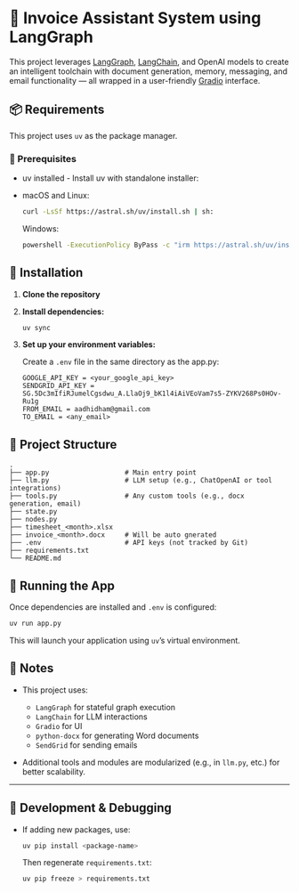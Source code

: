 # 🚀 Invoice Assistant System using LangGraph
This project leverages [LangGraph](https://github.com/langchain-ai/langgraph), [LangChain](https://www.langchain.com/), and OpenAI models to create an intelligent toolchain with document generation, memory, messaging, and email functionality — all wrapped in a user-friendly [Gradio](https://gradio.app/) interface.


## 📦 Requirements

This project uses `uv` as the package manager.

### 🔧 Prerequisites

* uv installed - Install uv with standalone installer:
* macOS and Linux:
  ```bash
  curl -LsSf https://astral.sh/uv/install.sh | sh:
  ```

  Windows:
  ```bash
  powershell -ExecutionPolicy ByPass -c "irm https://astral.sh/uv/install.ps1 | iex"
  ```


## 🔌 Installation

1. **Clone the repository**

2. **Install dependencies:**

   ```bash
   uv sync
   ```

3. **Set up your environment variables:**

   Create a `.env` file in the same directory as the app.py:

   ```env
   GOOGLE_API_KEY = <your_google_api_key>
   SENDGRID_API_KEY = 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
   FROM_EMAIL = aadhidham@gmail.com
   TO_EMAIL = <any_email>
   ```


## 📂 Project Structure

```
.
├── app.py                   # Main entry point
├── llm.py                   # LLM setup (e.g., ChatOpenAI or tool integrations)
├── tools.py                 # Any custom tools (e.g., docx generation, email)
├── state.py
├── nodes.py
├── timesheet_<month>.xlsx
├── invoice_<month>.docx     # Will be auto gnerated
├── .env                     # API keys (not tracked by Git)
├── requirements.txt
└── README.md
```

## 🚀 Running the App

Once dependencies are installed and `.env` is configured:

```bash
uv run app.py
```

This will launch your application using `uv`’s virtual environment.



## 📘 Notes

* This project uses:

  * `LangGraph` for stateful graph execution
  * `LangChain` for LLM interactions
  * `Gradio` for UI
  * `python-docx` for generating Word documents
  * `SendGrid` for sending emails

* Additional tools and modules are modularized (e.g., in `llm.py`, etc.) for better scalability.

---

## 🧪 Development & Debugging

* If adding new packages, use:

  ```bash
  uv pip install <package-name>
  ```

  Then regenerate `requirements.txt`:

  ```bash
  uv pip freeze > requirements.txt
  ```

